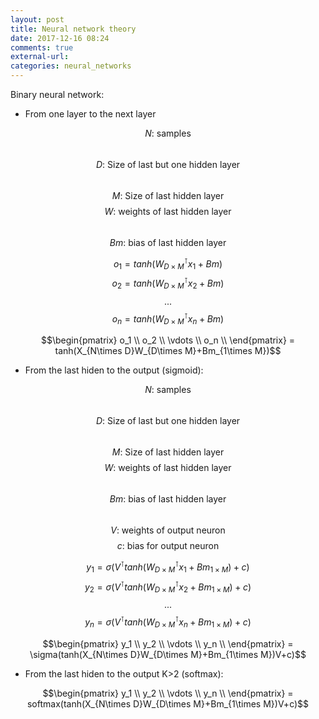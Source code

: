 ```yaml
---
layout: post
title: Neural network theory
date: 2017-12-16 08:24
comments: true
external-url:
categories: neural_networks
---
```


Binary neural network:

* From one layer to the next layer

$$N\text {: samples}$$  
$$D\text {: Size of last but one hidden layer}$$  
$$M\text {: Size of last hidden layer}$$
$$W\text {: weights of last hidden layer}$$  
$$Bm\text {: bias of last hidden layer}$$  


$$o_1 = tanh(W_{D\times M}^\intercal x_1+Bm)$$
$$o_2 = tanh(W_{D\times M}^\intercal x_2+Bm)$$
$$...$$
$$o_n = tanh(W_{D\times M}^\intercal x_n+Bm)$$


$$\begin{pmatrix}
 o_1  \\
 o_2 \\
 \vdots  \\
 o_n \\   
 \end{pmatrix} = tanh(X_{N\times D}W_{D\times M}+Bm_{1\times M})$$


* From the last hiden to the output (sigmoid):

$$N\text {: samples}$$  
$$D\text {: Size of last but one hidden layer}$$  
$$M\text {: Size of last hidden layer}$$
$$W\text {: weights of last hidden layer}$$  
$$Bm\text {: bias of last hidden layer}$$  
$$V\text {: weights of output neuron}$$
$$c\text {: bias for output neuron}$$  

$$y_1 = \sigma(V^\intercal tanh(W_{D\times M}^\intercal x_1+Bm_{1\times M})+c)$$
$$y_2 = \sigma(V^\intercal tanh(W_{D\times M}^\intercal x_2+Bm_{1\times M})+c)$$
$$...$$
$$y_n = \sigma(V^\intercal tanh(W_{D\times M}^\intercal x_n+Bm_{1\times M})+c)$$


$$\begin{pmatrix}
 y_1  \\
 y_2 \\
 \vdots  \\
 y_n \\   
 \end{pmatrix} = \sigma(tanh(X_{N\times D}W_{D\times M}+Bm_{1\times M})V+c)$$

* From the last hiden to the output K>2 (softmax):

$$\begin{pmatrix}
 y_1  \\
 y_2 \\
 \vdots  \\
 y_n \\   
 \end{pmatrix} = softmax(tanh(X_{N\times D}W_{D\times M}+Bm_{1\times M})V+c)$$

